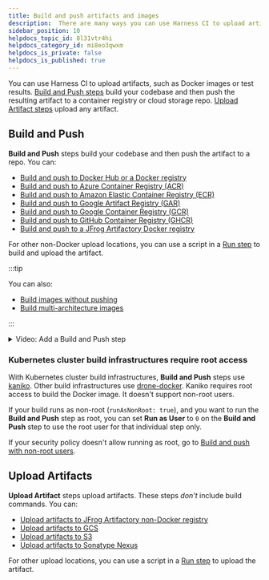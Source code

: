 ```yaml
---
title: Build and push artifacts and images
description:  There are many ways you can use Harness CI to upload artifacts.
sidebar_position: 10
helpdocs_topic_id: 8l31vtr4hi
helpdocs_category_id: mi8eo3qwxm
helpdocs_is_private: false
helpdocs_is_published: true
---
```


You can use Harness CI to upload artifacts, such as Docker images or test results. [Build and Push steps](#build-and-push) build your codebase and then push the resulting artifact to a container registry or cloud storage repo. [Upload Artifact steps](#upload-artifacts) upload any artifact.

## Build and Push

**Build and Push** steps build your codebase and then push the artifact to a repo. You can:

* [Build and push to Docker Hub or a Docker registry](/docs/continuous-integration/use-ci/build-and-upload-artifacts/build-and-push-to-docker-hub-step-settings.md)
* [Build and push to Azure Container Registry (ACR)](/docs/continuous-integration/use-ci/build-and-upload-artifacts/build-and-push-to-acr.md)
* [Build and push to Amazon Elastic Container Registry (ECR)](/docs/continuous-integration/use-ci/build-and-upload-artifacts/build-and-push-to-ecr-step-settings.md)
* [Build and push to Google Artifact Registry (GAR)](/docs/continuous-integration/use-ci/build-and-upload-artifacts/build-and-push-to-gar.md)
* [Build and push to Google Container Registry (GCR)](/docs/continuous-integration/use-ci/build-and-upload-artifacts/build-and-push-to-gcr.md)
* [Build and push to GitHub Container Registry (GHCR)](/docs/continuous-integration/use-ci/build-and-upload-artifacts/build-and-push-to-ghcr.md)
* [Build and push to a JFrog Artifactory Docker registry](/docs/continuous-integration/use-ci/build-and-upload-artifacts/build-and-push-to-docker-jfrog.md)

For other non-Docker upload locations, you can use a script in a [Run step](/docs/continuous-integration/use-ci/run-ci-scripts/run-step-settings.md) to build and upload the artifact.

:::tip

You can also:

* [Build images without pushing](/docs/continuous-integration/use-ci/build-and-upload-artifacts/build-without-push.md)
* [Build multi-architecture images](/docs/continuous-integration/use-ci/build-and-upload-artifacts/build-multi-arch.md)

:::

<details>
<summary>Video: Add a Build and Push step</summary>

The following video demonstrates how to add a **Build and Push** step to a Harness CI pipeline.

<docvideo src="https://www.youtube.com/embed/v3A4kF1Upqo?feature=oembed" />

</details>

### Kubernetes cluster build infrastructures require root access

With Kubernetes cluster build infrastructures, **Build and Push** steps use [kaniko](https://github.com/GoogleContainerTools/kaniko/blob/main/README.md). Other build infrastructures use [drone-docker](https://github.com/drone-plugins/drone-docker/blob/master/README.md). Kaniko requires root access to build the Docker image. It doesn't support non-root users.

If your build runs as non-root (`runAsNonRoot: true`), and you want to run the **Build and Push** step as root, you can set **Run as User** to `0` on the **Build and Push** step to use the root user for that individual step only.

If your security policy doesn't allow running as root, go to [Build and push with non-root users](/docs/continuous-integration/use-ci/build-and-upload-artifacts/build-and-push-nonroot.md).

## Upload Artifacts

**Upload Artifact** steps upload artifacts. These steps *don't* include build commands. You can:

* [Upload artifacts to JFrog Artifactory non-Docker registry](/docs/continuous-integration/use-ci/build-and-upload-artifacts/upload-artifacts-to-jfrog.md)
* [Upload artifacts to GCS](/docs/continuous-integration/use-ci/build-and-upload-artifacts/upload-artifacts-to-gcs-step-settings.md)
* [Upload artifacts to S3](/docs/continuous-integration/use-ci/build-and-upload-artifacts/upload-artifacts-to-s-3-step-settings.md)
* [Upload artifacts to Sonatype Nexus](/docs/continuous-integration/use-ci/build-and-upload-artifacts/upload-artifacts-to-sonatype-nexus.md)

For other upload locations, you can use a script in a [Run step](/docs/continuous-integration/use-ci/run-ci-scripts/run-step-settings.md) to upload the artifact.
